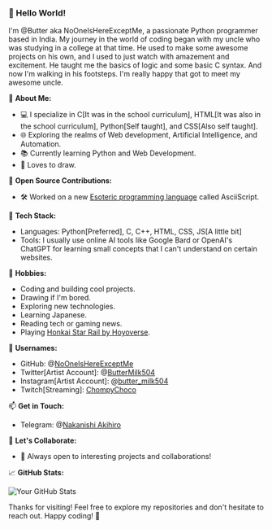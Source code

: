 ### 👋 Hello World! 

I'm @Butter aka NoOneIsHereExceptMe, a passionate Python programmer based in India. My journey in the world of coding began with my uncle who was studying in a college at that time.
He used to make some awesome projects on his own, and I used to just watch with amazement and excitement. He taught me the basics of logic and some basic C syntax. And now I'm walking in his footsteps. I'm really happy that got to meet my awesome uncle. 

🚀 **About Me:**
- 💻 I specialize in C[It was in the school curriculum], HTML[It was also in the school curriculum], Python[Self taught], and CSS[Also self taught].
- 🌐 Exploring the realms of Web development, Artificial Intelligence, and Automation.
- 📚 Currently learning Python and Web Development.
- 🎨 Loves to draw.

🌱 **Open Source Contributions:**
- 🛠️ Worked on a new [Esoteric programming language](https://en.wikipedia.org/wiki/Esoteric_programming_language) called AsciiScript.

🔧 **Tech Stack:**
- Languages: Python[Preferred], C, C++, HTML, CSS, JS[A little bit]
- Tools: I usually use online AI tools like Google Bard or OpenAI's ChatGPT for learning small concepts that I can't understand on certain websites.

🎨 **Hobbies:**
- Coding and building cool projects.
- Drawing if I'm bored.
- Exploring new technologies.
- Learning Japanese.
- Reading tech or gaming news.
- Playing [Honkai Star Rail by Hoyoverse](https://hsr.hoyoverse.com/en-us/home).

👤 **Usernames:**
- GitHub: @[NoOneIsHereExceptMe](https://github.com/NoOneIsHereExceptMe)
- Twitter[Artist Account]: @[ButterMilk504](x.com/ButterMilk504?t=HZnTFVL3GRcwhAhJZXBa4g&s=09)
- Instagram[Artist Account]: @[butter_milk504](https://www.instagram.com/butter_milk504)
- Twitch[Streaming]: [ChompyChoco](https://www.twitch.tv/chompychoco)

📫 **Get in Touch:**
- Telegram: @[Nakanishi Akihiro](https://t.me/NakanishiAkihiro)

🤝 **Let's Collaborate:**
- 👀 Always open to interesting projects and collaborations!

📈 **GitHub Stats:**

![Your GitHub Stats](https://github-readme-stats.vercel.app/api?username=NoOneIsHereExceptMe&show_icons=true&theme=radical)

Thanks for visiting! Feel free to explore my repositories and don't hesitate to reach out. Happy coding! 🚀
